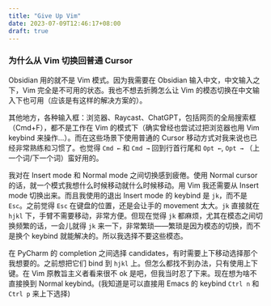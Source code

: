 ```yaml
---
title: "Give Up Vim"
date: 2023-07-09T12:46:17+08:00
draft: true
---
```


### 为什么从 Vim 切换回普通 Cursor

Obsidian 用的就不是 Vim 模式。因为我需要在 Obsidian 输入中文，中文输入之下，Vim
完全是不可用的状态。我也不想去折腾怎么让 Vim 的模态切换在中文输入下也可用（应该是有这样的解决方案的）。

其他地方，各种输入框：浏览器、Raycast、ChatGPT，包括网页的全局搜索框（Cmd+F），都不是工作在 Vim
的模式下（确实曾经也尝试过把浏览器也用 Vim keybind 来操作...）。而在这些场景下使用普通的
Cursor 移动方式对我来说也已经非常熟练和习惯了。也觉得 `Cmd ←` 和 `Cmd →`
回到行首行尾和 `Opt ←`, `Opt →` （上一个词/下一个词）蛮好用的。

我对在 Insert mode 和 Normal mode 之间切换感到疲倦。使用 Normal cursor
的话，就一个模式我想什么时候移动就什么时候移动。用 Vim 我还需要从 Insert mode
切换出来。而且我使用的退出 Insert mode 的 keybind 是 `jk`，而不是 `Esc`。之前觉得 `Esc`
在键盘的位置，还是会让手的 movement 太大。`jk` 直接就在 `hjkl`
下，手臂不需要移动，非常方便。但现在觉得 `jk`
都麻烦，尤其在模态之间切换频繁的话，一会儿就得 `jk` 来一下，非常繁琐——繁琐是因为模态的切换，而不是换个
keybind 就能解决的。所以我选择不要这些模态。

在 PyCharm 的 completion 之间选择 candidates，有时需要上下移动选择那个我想要的。之前想把它们
bind 到 `hjkl` 上。但怎么都找不到办法，只有使用上下键。在 Vim 原教旨主义者看来很不 ok
是吧，但我当时忍了下来。现在想为啥不直接换到 Normal keybind。(我知道是可以直接用 Emacs 的
keybind `Ctrl n` 和 `Ctrl p`
来上下选择)